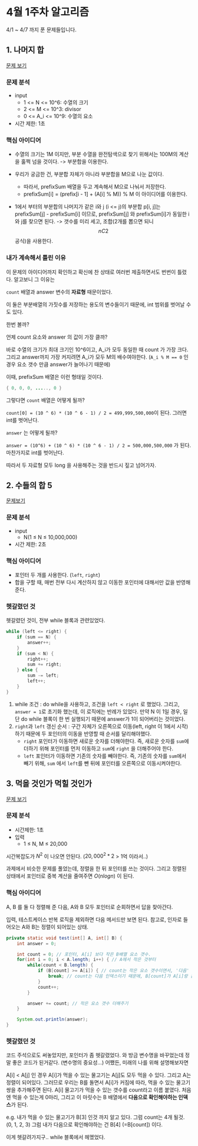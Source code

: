 # 4월 1주차 알고리즘

4/1 ~ 4/7 까지 푼 문제들입니다. 

## 1. 나머지 합

[문제 보기](https://www.acmicpc.net/problem/10986)

### 문제 분석

- input
  - 1 <= N <= 10^6: 수열의 크기
  - 2 <= M <= 10^3: divisor
  - 0 <= A_i <= 10^9: 수열의 요소
- 시간 제한: 1초

### 핵심 아이디어

- 수열의 크기는 1M 이지만, 부분 수열을 완전탐색으로 찾기 위해서는 100M의 계산을 훌쩍 넘을 것이다. -> 부분합을 이용한다.

- 우리가 궁금한 건, 부분합 자체가 아니라 부분합을 M으로 나눈 값이다.
  - 따라서, prefixSum 배열을 두고 계속해서 M으로 나눠서 저장한다.
  - prefixSum[i] = (prefix[i - 1] + (A[i] % M)) % M
    이 아이디어를 이용한다.
- 1에서 부터의 부분합의 나머지가 같은 i와 j (i <= j)의 부분합 p[i, j]는 prefixSum[j] - prefixSum[i] 이므로, prefixSum[j] 와 prefixSum[i]가 동일한 i와 j를 찾으면 된다. -> 갯수를 미리 세고, 조합(2개를 뽑으면 되니 $$nC2$$ 공식)을 사용한다.

### 내가 계속해서 틀린 이유

이 문제의 아이디어까지 확인하고 확신에 찬 상태로 여러번 제출하면서도 번번이 틀렸다.
알고보니 그 이유는

`count` 배열과 answer 변수의 **자료형** 때문이었다.

이 둘은 부분배열의 가짓수를 저장하는 용도의 변수들이기 때문에, int 범위를 벗어날 수도 있다.

한번 볼까?

언제 count 요소와 answer 의 값이 가장 클까?

바로 수열의 크기가 최대 크기인 10^6이고, A_i가 모두 동일한 때 count 가 가장 크다.
그리고 answer까지 가장 커지려면 A_i가 모두 M의 배수여야한다. (`A_i % M == 0` 인 경우 요소 갯수 만큼 answer가 늘어나기 때문에)

이때, prefixSum 배열은 이런 형태일 것이다.

```java
{ 0, 0, 0, ....., 0 }
```

그렇다면 `count` 배열은 어떻게 될까?

`count[0] = (10 ^ 6) * (10 ^ 6 - 1) / 2 = 499,999,500,000`이 된다.
그러면 int를 벗어난다.

`answer` 는 어떻게 될까?

`answer = (10^6) + (10 ^ 6) * (10 ^ 6 - 1) / 2 = 500,000,500,000` 가 된다. 마찬가지로 int를 벗어난다.

따라서 두 자료형 모두 long 을 사용해주는 것을 반드시 짚고 넘어가자.

## 2. 수들의 합 5

[문제보기](https://www.acmicpc.net/problem/2018)

### 문제 분석

- input
  - N(1 ≤ N ≤ 10,000,000)
- 시간 제한: 2초

### 핵심 아이디어

- 포인터 두 개를 사용한다. (`left`, `right`)
- 합을 구할 때, 매번 전부 다시 계산하지 않고 이동한 포인터에 대해서만 값을 반영해준다.

### 헷갈렸던 것

헷갈렸던 것이, 전부 while 블록과 관련있었다.

```java
while (left <= right) {
    if (sum == N) {
        answer++;
    }
    if (sum < N) {
        right++;
        sum += right;
    } else {
        sum -= left;
        left++;
    }
}
```

1. while 조건
    : do while을 사용하고, 조건을 `left < right` 로 했었다.
    그리고, `answer = 1`로 초기화 했는데, 이 로직에는 반례가 있었다.
    만약 N 이 1일 경우, 일단 do while 블록이 한 번 실행되기 때문에 answer가 1이 되어버리는 것이었다.
2. `right`과 `left` 갱신 순서
   : 구간 자체가 오른쪽으로 이동(left, right 이 1에서 시작)하기 때문에 두 포인터의 이동을 반영할 때 순서를 달리해야했다.
    - `right` 포인터가 이동하면 새로운 숫자를 더해야한다. 즉, 새로운 숫자를 `sum`에 더하기 위해 포인터를 먼저 이동하고 `sum`에 `right` 을 더해주어야 한다.
    - `left` 포인터가 이동하면 기존의 숫자를 빼야한다. 즉, 기존의 숫자를 `sum`에서 빼기 위해, `sum` 에서 `left`를 뺀 뒤에 포인터를 오른쪽으로 이동시켜야한다.

## 3. 먹을 것인가 먹힐 것인가

[문제 보기](https://www.acmicpc.net/problem/7795)

### 문제 분석

- 시간제한: 1초
- 입력
  - 1 ≤ N, M ≤ 20,000

시간복잡도가 $N^2$ 이 나오면 안된다. ($20,000^2*2$ > 1억 이라서..)

과제에서 비슷한 문제를 풀었는데, 정렬을 한 뒤 포인터를 쓰는 것이다.
그리고 정렬된 상태에서 포인터로 중복 계산을 줄여주면 $O(nlogn)$ 이 된다.

### 핵심 아이디어

A, B 를 둘 다 정렬해 준 다음, A와 B 모두 포인터로 순회하면서 답을 찾아간다.

입력, 테스트케이스 반복 로직을 제외하면 다음 메서드만 보면 된다.
참고로, 인자로 들어오는 A와 B는 정렬이 되어있는 상태.

```java
private static void test(int[] A, int[] B) {
    int answer = 0;

    int count = 0; // 포인터, A[i] 보다 작은 B배열 요소 갯수.
    for(int i = 0; i < A.length; i++) { // A에서 작은 것부터
        while(count < B.length) {
            if (B[count] >= A[i]) { // count는 작은 요소 갯수이면서, '다음' 인덱스가 된다.
                break; // count는 다음 인덱스이기 때문에, B[count]가 A[i]랑 같거나 그보다 크면, 멈추는 것이다.
            }
            count++;
        }

        answer += count; // 작은 요소 갯수 더해주기
    }

    System.out.println(answer);
}
```

### 헷갈렸던 것

코드 주석으로도 써놓았지만, 포인터가 좀 헷갈렸었다.
와 방금 변수명을 바꾸었는데 정말 좋은 코드가 된거같다. (변수명의 중요성...)
어쨌든, 미래의 나를 위해 설명해보자면

 A[i] < A[j] 인 경우 A[i]가 먹을 수 있는 물고기는 A[j]도 모두 먹을 수 있다.
그리고 A는 정렬이 되어있다. 그러므로 우리는 B를 돌면서 A[i]가 커짐에 따라, 먹을 수 있는 물고기쌍을 추가해주면 된다. A[i] 물고기가 먹을 수 있는 갯수를 count라고 이름 붙였다.
처음엔 먹을 수 있는게 0마리, 그리고 이 마릿수는 B 배열에서 **다음으로 확인해야하는 인덱스**가 된다.

e.g. 내가 먹을 수 있는 물고기가 B[3] 인것 까지 알고 있다. 그럼 count는 4개 될것. (0, 1, 2, 3) 그럼 내가 다음으로 확인해야하는 건 B[4] (=B[count]) 이다. 

이게 헷갈려가지구.. while 블록에서 헤멨었다.